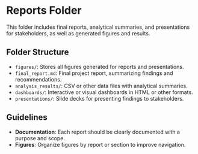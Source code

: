 # Reports Folder

This folder includes final reports, analytical summaries, and presentations for stakeholders, as well as generated figures and results.

## Folder Structure
- `figures/`: Stores all figures generated for reports and presentations.
- `final_report.md`: Final project report, summarizing findings and recommendations.
- `analysis_results/`: CSV or other data files with analytical summaries.
- `dashboards/`: Interactive or visual dashboards in HTML or other formats.
- `presentations/`: Slide decks for presenting findings to stakeholders.

## Guidelines
- **Documentation**: Each report should be clearly documented with a purpose and scope.
- **Figures**: Organize figures by report or section to improve navigation.
